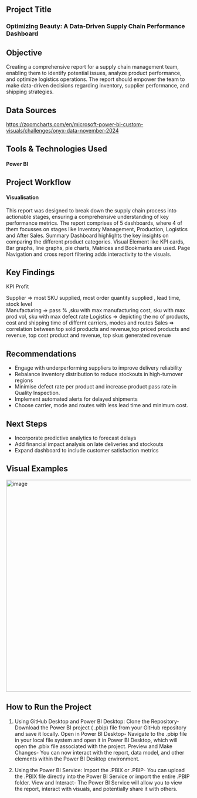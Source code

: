 
##  Project Title 
### Optimizing Beauty: A Data-Driven Supply Chain Performance Dashboard

##  Objective
Creating a comprehensive report for a supply chain management team, enabling them to identify potential issues, analyze product performance, and optimize logistics operations. The report should empower the team to make data-driven decisions regarding inventory, supplier performance, and shipping strategies.

##  Data Sources
https://zoomcharts.com/en/microsoft-power-bi-custom-visuals/challenges/onyx-data-november-2024


##  Tools & Technologies Used
#### Power BI

##  Project Workflow 

#### Visualisation
This report was designed to break down the supply chain process into actionable stages, ensuring a comprehensive understanding of key performance metrics. The report comprises of 5 dashboards, where 4 of them focusses on stages like Inventory Management, Production, Logistics and After Sales.
Summary Dashboard highlights the key insights on comparing the different product categories.
Visual Element like KPI cards, Bar graphs, line graphs, pie charts, Matrices and Bookmarks are used. Page Navigation and cross report filtering adds interactivity to the visuals.


##  Key Findings
KPI  Profit 

Supplier => most SKU supplied, most order quantity supplied , lead time, stock level  
Manufacturing => pass % ,sku with max manufacturing cost, sku with max prod vol, sku with max defect rate
Logistics => depicting the no of products, cost and shipping time of differnt carriers, modes and routes
Sales => correlation between top sold products and revenue,top priced products and revenue, top cost product and revenue, top skus generated revenue


##  Recommendations

* Engage with underperforming suppliers to improve delivery reliability
* Rebalance inventory distribution to reduce stockouts in high-turnover regions
* Minimise defect rate per product and increase product pass rate in Quality Inspection.
* Implement automated alerts for delayed shipments
* Choose carrier, mode and routes with less lead time and minimum cost.



##  Next Steps

* Incorporate predictive analytics to forecast delays
* Add financial impact analysis on late deliveries and stockouts
* Expand dashboard to include customer satisfaction metrics


##  Visual Examples
<img width="578" alt="image" src="https://github.com/user-attachments/assets/554c81cf-7cef-48d7-81f2-ad3261e264c9" />



##  How to Run the Project

1. Using GitHub Desktop and Power BI Desktop:
Clone the Repository-
Download the Power BI project ( .pbip) file from your GitHub repository and save it locally. 
Open in Power BI Desktop-
Navigate to the .pbip file in your local file system and open it in Power BI Desktop, which will open the .pbix file associated with the project. 
Preview and Make Changes-
You can now interact with the report, data model, and other elements within the Power BI Desktop environment.

2. Using the Power BI Service:
Import the .PBIX or .PBIP-
You can upload the .PBIX file directly into the Power BI Service or import the entire .PBIP folder. 
View and Interact-
The Power BI Service will allow you to view the report, interact with visuals, and potentially share it with others. 
